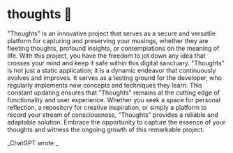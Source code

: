 # thoughts 💭
"Thoughts" is an innovative project that serves as a secure and versatile platform for capturing and preserving your musings, whether they are fleeting thoughts, profound insights, or contemplations on the meaning of life. With this project, you have the freedom to jot down any idea that crosses your mind and keep it safe within this digital sanctuary.
"Thoughts" is not just a static application; it is a dynamic endeavor that continuously evolves and improves. It serves as a testing ground for the developer, who regularly implements new concepts and techniques they learn. This constant updating ensures that "Thoughts" remains at the cutting edge of functionality and user experience.
Whether you seek a space for personal reflection, a repository for creative inspiration, or simply a platform to record your stream of consciousness, "Thoughts" provides a reliable and adaptable solution. Embrace the opportunity to capture the essence of your thoughts and witness the ongoing growth of this remarkable project.

_ChatGPT wrote _
